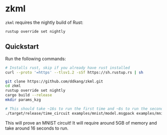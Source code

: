 # zkml

`zkml` requires the nightly build of Rust:
```
rustup override set nightly
```

## Quickstart

Run the following commands:
```sh
# Installs rust, skip if you already have rust installed
curl --proto '=https' --tlsv1.2 -sSf https://sh.rustup.rs | sh

git clone https://github.com/ddkang/zkml.git
cd zkml
rustup override set nightly
cargo build --release
mkdir params_kzg

# This should take ~16s to run the first time and ~8s to run the second time
./target/release/time_circuit examples/mnist/model.msgpack examples/mnist/inp.msgpack
```

This will prove an MNIST circuit! It will require around 5GB of memory and take around 16 seconds to
run.
